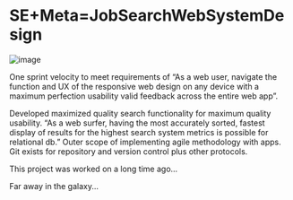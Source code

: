 # SE+Meta=JobSearchWebSystemDesign

![image](https://github.com/forkmaybe/LAMP-Mobile-Friendly-Search-Engine/assets/9953701/78005ef5-b021-45dc-92fc-e796de619548)


One sprint velocity to meet requirements of “As a web user, navigate the function and UX of the responsive web design on any device with a maximum perfection usability valid feedback across the entire web app”.

Developed maximized quality search functionality for maximum quality usability. “As a web surfer, having the most accurately sorted, fastest display of results for the highest search system metrics is possible for relational db.” 
Outer scope of implementing agile methodology with apps.
Git exists for repository and version control plus other protocols.

This project was worked on a long time ago...

Far away in the galaxy...
